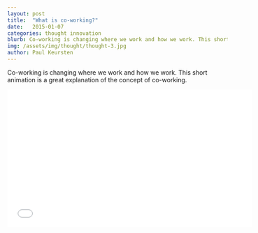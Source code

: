 ```yaml
---
layout: post
title:  "What is co-working?"
date:   2015-01-07
categories: thought innovation
blurb: Co-working is changing where we work and how we work. This short animation is a great explanation of the concept of co-working.
img: /assets/img/thought/thought-3.jpg
author: Paul Keursten
---
```


Co-working is changing where we work and how we work. This short animation is a great explanation of the concept of co-working.

<iframe width="560" height="315" src="//www.youtube.com/embed/le0dfcG_jVw" frameborder="0" allowfullscreen></iframe>